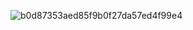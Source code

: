![b0d87353aed85f9b0f27da57ed4f99e4](https://user-images.githubusercontent.com/90425713/210085515-bba201b0-d7a1-4246-9340-d798fb261695.gif)





